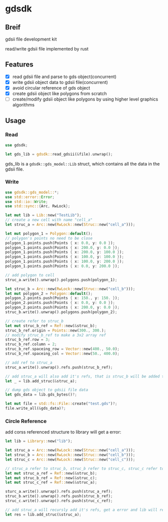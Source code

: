 # gdsdk
## Breif

gdsii file development kit

read/write gdsii file implemented by rust

## Features
- [x] read gdsii file and parse to gds object(concurrent)
- [x] write gdsii object data to gdsii file(concurrent)
- [x] avoid circular reference of gds object
- [x] create gdsii object like polygons from scratch
- [ ] create/modify gdsii object like polygons by using higher level graphics algorithms

## Usage

### Read

```rust
use gdsdk;

let gds_lib = gdsdk::read_gdsii(&file).unwrap();
```

gds_lib is a `gdsdk::gds_model::Lib` struct, which contains all the data in the gdsii file.

### Write

```rust
use gdsdk::gds_model::*;
use std::error::Error;
use std::io::Write;
use std::sync::{Arc, RwLock};

let mut lib = Lib::new("TestLib");
// create a new cell with name "cell_a"
let struc_a = Arc::new(RwLock::new(Struc::new("cell_a")));

let mut polygon_1 = Polygon::default();
// polygon's points no need to be close
polygon_1.points.push(Points { x: 0.0, y: 0.0 });
polygon_1.points.push(Points { x: 200.0, y: 0.0 });
polygon_1.points.push(Points { x: 200.0, y: 100.0 });
polygon_1.points.push(Points { x: 100.0, y: 100.0 });
polygon_1.points.push(Points { x: 100.0, y: 200.0 });
polygon_1.points.push(Points { x: 0.0, y: 200.0 });

// add polygon to cell
struc_a.write().unwrap().polygons.push(polygon_1);

let struc_b = Arc::new(RwLock::new(Struc::new("cell_b")));
let mut polygon_2 = Polygon::default();
polygon_2.points.push(Points { x: 150., y: 150. });
polygon_2.points.push(Points { x: 0.0, y: 0.0 });
polygon_2.points.push(Points { x: 200.0, y: 0.0 });
struc_b.write().unwrap().polygons.push(polygon_2);

// create refer to struc_b
let mut struc_b_ref = Ref::new(&struc_b);
struc_b_ref.origin = Points::new(300., 300.);
// modify struc_b_ref to make a 3x2 array ref
struc_b_ref.row = 3;
struc_b_ref.column = 2;
struc_b_ref.spaceing_row = Vector::new(400., 50.0);
struc_b_ref.spaceing_col = Vector::new(50., 400.0);

// add ref to struc_a
struc_a.write().unwrap().refs.push(struc_b_ref);

// add struc_a will also add it's refs, that is struc_b will be added too
let _ = lib.add_struc(&struc_a);

// dump gds object to gdsii file data
let gds_data = lib.gds_bytes()?;

let mut file = std::fs::File::create("test.gds")?;
file.write_all(&gds_data)?;
```

### Circle Reference
add corss referenced structure to library will get a error:
```rust
let lib = Library::new("lib");

let struc_a = Arc::new(RwLock::new(Struc::new("cell_a")));
let struc_b = Arc::new(RwLock::new(Struc::new("cell_b")));
let struc_c = Arc::new(RwLock::new(Struc::new("cell_c")));

// struc_a refer to struc_b, struc_b refer to struc_c, struc_c refer to struc_a
let mut struc_a_ref = Ref::new(&struc_b);
let mut struc_b_ref = Ref::new(&struc_c);
let mut struc_c_ref = Ref::new(&struc_a);

sturc_a.write().unwrap().refs.push(struc_a_ref);
struc_b.write().unwrap().refs.push(struc_b_ref);
struc_c.write().unwrap().refs.push(struc_c_ref);

// add struc_a will recursly add it's refs, get a error and lib will rewind to original state 
let res = lib.add_struc(&struc_a);
```
